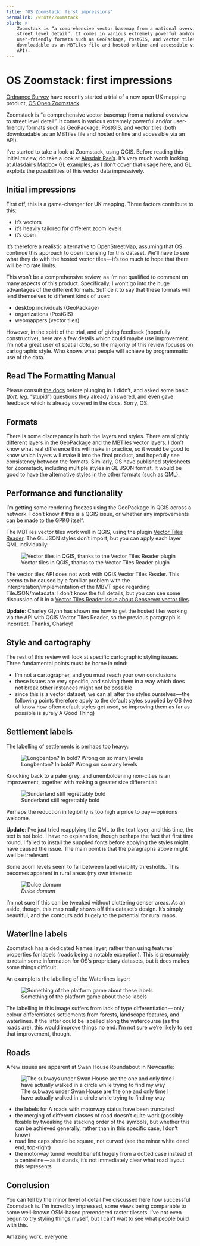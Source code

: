 ```yaml
---
title: "OS Zoomstack: first impressions"
permalink: /wrote/Zoomstack
blurb: >
    Zoomstack is “a comprehensive vector basemap from a national overview to 
    street level detail”. It comes in various extremely powerful and/or 
    user-friendly formats such as GeoPackage, PostGIS, and vector tiles (both 
    downloadable as an MBTiles file and hosted online and accessible via an 
    API).
---
```

# OS Zoomstack: first impressions

[Ordnance Survey](https://www.ordnancesurvey.co.uk/) have recently started a 
trial of a new open UK mapping product, [OS Open 
Zoomstack](https://www.ordnancesurvey.co.uk/blog/2018/07/join-os-open-zoomstack-trial/).

Zoomstack is “a comprehensive vector basemap from a national overview to 
street level detail”. It comes in various extremely powerful and/or 
user-friendly formats such as GeoPackage, PostGIS, and vector tiles (both 
downloadable as an MBTiles file and hosted online and accessible via an API).

I’ve started to take a look at Zoomstack, using QGIS. Before reading this 
initial review, do take a look at [Alasdair 
Rae’s](http://www.statsmapsnpix.com/2018/07/a-review-of-os-open-zoomstack.html). 
It’s very much worth looking at Alasdair’s Mapbox GL examples, as I don’t 
cover that usage here, and GL exploits the possibilities of this vector data 
impressively.

## Initial impressions

First off, this is a game-changer for UK mapping. Three factors contribute to 
this:

- it’s vectors
- it’s heavily tailored for different zoom levels
- it’s open

It’s therefore a realistic alternative to OpenStreetMap, assuming that OS 
continue this approach to open licensing for this dataset. We’ll have to see 
what they do with the hosted vector tiles — it’s too much to hope that there 
will be no rate limits.

This won’t be a comprehensive review, as I’m not qualified to comment on many 
aspects of this product. Specifically, I won’t go into the huge advantages of 
the different formats. Suffice it to say that these formats will lend 
themselves to different kinds of user:

- desktop individuals (GeoPackage)
- organizations (PostGIS)
- webmappers (vector tiles)

However, in the spirit of the trial, and of giving feedback (hopefully 
constructive), here are a few details which could maybe use improvement. I’m 
not a great user of spatial *data*, so the majority of this review focuses on 
cartographic style. Who knows what people will achieve by programmatic use of 
the data.

## Read The Formatting Manual

Please consult [the 
docs](https://www.ordnancesurvey.co.uk/business-and-government/products/os-open-zoomstack.html) 
before plunging in. I didn’t, and asked some basic (*fort. leg.* “stupid”) 
questions they already answered, and even gave feedback which is already 
covered in the docs. Sorry, OS.

## Formats

There is some discrepancy in both the layers and styles. There are slightly 
different layers in the GeoPackage and the MBTiles vector layers. I don’t know 
what real difference this will make in practice, so it would be good to know 
which layers will make it into the final product, and hopefully see 
consistency between the formats. Similarly, OS have published stylesheets for 
Zoomstack, including multiple styles in GL JSON format. It would be good to 
have the alternative styles in the other formats (such as QML).

## Performance and functionality

I’m getting some rendering freezes using the GeoPackage in QGIS across a 
network. I don’t know if this is a QGIS issue, or whether any improvements can 
be made to the GPKG itself.

The MBTiles vector tiles work well in QGIS, using the plugin [Vector Tiles 
Reader](https://github.com/geometalab/Vector-Tiles-Reader-QGIS-Plugin/). The 
GL JSON styles don’t import, but you can apply each layer QML individually:

<figure>
    <img src="/assets/pics/Zoomstack/VectorTiles.jpeg"
         alt="Vector tiles in QGIS, thanks to the Vector Tiles Reader 
         plugin" />
    <figcaption>Vector tiles in QGIS, thanks to the Vector Tiles Reader 
    plugin</figcaption>
</figure>

The vector tiles API does not work with QGIS Vector Tiles Reader. This seems 
to be caused by a familiar problem with the interpretation/implementation of 
the MBVT spec regarding TileJSON/metadata. I don’t know the full details, but 
you can see some discussion of it in a [Vector Tiles Reader issue about 
Geoserver vector 
tiles](https://github.com/geometalab/Vector-Tiles-Reader-QGIS-Plugin/issues/112).

**Update**: Charley Glynn has shown me how to get the hosted tiles working via 
the API with QGIS Vector Tiles Reader, so the previous paragraph is incorrect. 
Thanks, Charley!

## Style and cartography

The rest of this review will look at specific cartographic styling issues. 
Three fundamental points must be borne in mind:

- I’m not a cartographer, and you must reach your own conclusions
- these issues are very specific, and solving them in a way which does not 
break other instances might not be possible
- since this is a vector dataset, we can all alter the styles ourselves — the 
following points therefore apply to the default styles supplied by OS (we all 
know how often default styles get used, so improving them as far as possible 
is surely A Good Thing)

## Settlement labels

The labelling of settlements is perhaps too heavy:

<figure>
    <img src="/assets/pics/Zoomstack/HeavyLabels.jpeg"
         alt="Longbenton? In bold? Wrong on so many levels" />
    <figcaption>Longbenton? In bold? Wrong on so many levels</figcaption>
</figure>

Knocking back to a paler grey, and unemboldening non-cities is an improvement, 
together with making a greater size differential:

<figure>
    <img src="/assets/pics/Zoomstack/BetterLabels.jpeg"
         alt="Sunderland still regrettably bold" />
    <figcaption>Sunderland still regrettably bold</figcaption>
</figure>

Perhaps the reduction in legibility is too high a price to pay — opinions 
welcome.

**Update**: I’ve just tried reapplying the QML to the text layer, and this 
time, the text is not bold. I have no explanation, though perhaps the fact 
that first time round, I failed to install the supplied fonts before applying 
the styles might have caused the issue. The main point is that the paragraphs 
above might well be irrelevant.

Some zoom levels seem to fall between label visibility thresholds. This 
becomes apparent in rural areas (my own interest):

<figure>
    <img src="/assets/pics/Zoomstack/NoLabels.jpeg" alt="Dulce domum" />
    <figcaption><em>Dulce domum</em></figcaption>
</figure>

I’m not sure if this can be tweaked without cluttering denser areas. As an 
aside, though, this map really shows off this dataset’s design. It’s simply 
beautiful, and the contours add hugely to the potential for rural maps.

## Waterline labels

Zoomstack has a dedicated Names layer, rather than using features’ properties 
for labels (roads being a notable exception). This is presumably to retain 
some information for OS’s proprietary datasets, but it does makes some things 
difficult.

An example is the labelling of the Waterlines layer:

<figure>
    <img src="/assets/pics/Zoomstack/WaterlinesLabels.jpeg"
         alt="Something of the platform game about these labels" />
    <figcaption>Something of the platform game about these labels</figcaption>
</figure>

The labelling in this image suffers from lack of type differentiation — only 
colour differentiates settlements from forests, landscape features, and 
waterlines. If the latter could be labelled along the watercourse (as the 
roads are), this would improve things no end. I’m not sure we’re likely to see 
that improvement, though.

## Roads

A few issues are apparent at Swan House Roundabout in Newcastle:

<figure>
    <img src="/assets/pics/Zoomstack/RoadIssues.jpeg"
         alt="The subways under Swan House are the one and only time I have 
         actually walked in a circle while trying to find my way" />
    <figcaption>The subways under Swan House are the one and only time I have 
    actually walked in a circle while trying to find my way</figcaption>
</figure>

- the labels for A roads with motorway status have been truncated
- the merging of different classes of road doesn’t quite work (possibly 
fixable by tweaking the stacking order of the symbols, but whether this can be 
achieved generally, rather than in this specific case, I don’t know)
- road line caps should be square, not curved (see the minor white dead end, 
top-right)
- the motorway tunnel would benefit hugely from a dotted case instead of a 
centreline — as it stands, it’s not immediately clear what road layout this 
represents

## Conclusion

You can tell by the minor level of detail I’ve discussed here how successful 
Zoomstack is. I’m incredibly impressed, some views being comparable to some 
well-known OSM-based prerendered raster tilesets. I’ve not even begun to try 
styling things myself, but I can’t wait to see what people build with this.

Amazing work, everyone.
